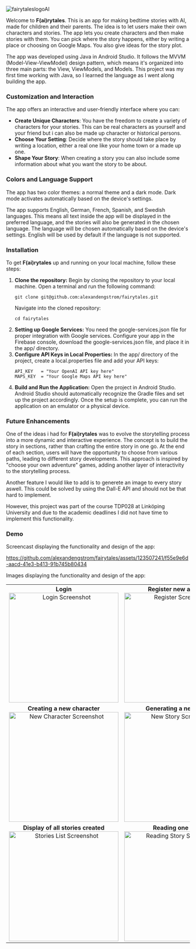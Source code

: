![fairytaleslogoAI](https://github.com/alexandengstrom/fairytales/assets/123507241/c6065965-bf4d-4d90-8874-2cb1a623724b)


Welcome to **F(ai)rytales**. This is an app for making bedtime stories with AI, made for children and their parents. The idea is to let users make their own characters and stories. The app lets you create characters and then make stories with them. You can pick where the story happens, either by writing a place or choosing on Google Maps. You also give ideas for the story plot.

The app was developed using Java in Android Studio. It follows the MVVM (Model-View-ViewModel) design pattern, which means it's organized into three main parts: the View, ViewModels, and Models. This project was my first time working with Java, so I learned the language as I went along building the app.

### Customization and Interaction
The app offers an interactive and user-friendly interface where you can:

* **Create Unique Characters**: You have the freedom to create a variety of characters for your stories. This can be real characters as yourself and your friend but i can also be made up character or historical persons.
* **Choose Your Setting**: Decide where the story should take place by writing a location, either a real one like your home town or a made up one.
* **Shape Your Story**: When creating a story you can also include some information about what you want the story to be about.

### Colors and Language Support
The app has two color themes: a normal theme and a dark mode. Dark mode activates automatically based on the device's settings.

The app supports English, German, French, Spanish, and Swedish languages. This means all text inside the app will be displayed in the preferred language, and the stories will also be generated in the chosen language. The language will be chosen automatically based on the device's settings. English will be used by default if the language is not supported.

### Installation
To get **F(ai)rytales** up and running on your local machine, follow these steps:

1. **Clone the repository:** Begin by cloning the repository to your local machine. Open a terminal and run the following command:
   ```
   git clone git@github.com:alexandengstrom/fairytales.git
   ```
   Navigate into the cloned repository:
      ```
   cd fairytales
   ```
2. **Setting up Google Services:** You need the google-services.json file for proper integration with Google services. Configure your app in the Firebase console, download the google-services.json file, and place it in the app/ directory.
3. **Configure API Keys in Local Properties:** In the app/ directory of the project, create a local.properties file and add your API keys:
   ```
   API_KEY   = "Your OpenAI API key here"
   MAPS_KEY  = "Your Google Maps API key here"
   ```
4. **Build and Run the Application:** Open the project in Android Studio. Android Studio should automatically recognize the Gradle files and set up the project accordingly. Once the setup is complete, you can run the application on an emulator or a physical device.

### Future Enhancements
One of the ideas i had for **F(ai)rytales** was to evolve the storytelling process into a more dynamic and interactive experience. The concept is to build the story in sections, rather than crafting the entire story in one go. At the end of each section, users will have the opportunity to choose from various paths, leading to different story developments. This approach is inspired by "choose your own adventure" games, adding another layer of interactivity to the storytelling process.

Another feature I would like to add is to generete an image to every story aswell. This could be solved by using the Dall-E API and should not be that hard to implement.

However, this project was part of the course TDP028 at Linköping University and due to the academic deadlines I did not have time to implement this functionality.

### Demo
Screencast displaying the functionality and design of the app:


https://github.com/alexandengstrom/fairytales/assets/123507241/f55e9e6d-aacd-41e3-b413-91b745b80434



Images displaying the functionality and design of the app:

<table>
  <tr>
    <td align="center">
      <b>Login</b><br>
      <img src="https://github.com/alexandengstrom/fairytales/assets/123507241/0df020e8-6ff4-459c-9628-26758fefa427" width="300px" alt="Login Screenshot"/><br>
    </td>
    <td align="center">
      <b>Register new account</b><br>
      <img src="https://github.com/alexandengstrom/fairytales/assets/123507241/893e44aa-34cd-43db-9169-713a309e8476" width="300px" alt="Register Screenshot"/><br>
    </td>
  </tr>
  <tr>
    <td align="center">
      <b>Creating a new character</b><br>
      <img src="https://github.com/alexandengstrom/fairytales/assets/123507241/43b4f51a-ce69-4ffc-8324-46060171206b" width="300px" alt="New Character Screenshot"/><br>
    </td>
    <td align="center">
      <b>Generating a new story</b><br>
      <img src="https://github.com/alexandengstrom/fairytales/assets/123507241/deb2573f-9a90-4437-9637-aaf89e991518" width="300px" alt="New Story Screenshot"/><br>
    </td>
  </tr>
  <tr>
    <td align="center">
      <b>Display of all stories created</b><br>
      <img src="https://github.com/alexandengstrom/fairytales/assets/123507241/3d999995-f47d-48eb-85d7-66ed8b2b1d10" width="300px" alt="Stories List Screenshot"/><br>
    </td>
    <td align="center">
      <b>Reading one story</b><br>
      <img src="https://github.com/alexandengstrom/fairytales/assets/123507241/d92c4a0e-d72d-4dea-9dbd-47d7cf954ebe" width="300px" alt="Reading Story Screenshot"/><br>
    </td>
  </tr>
</table>



